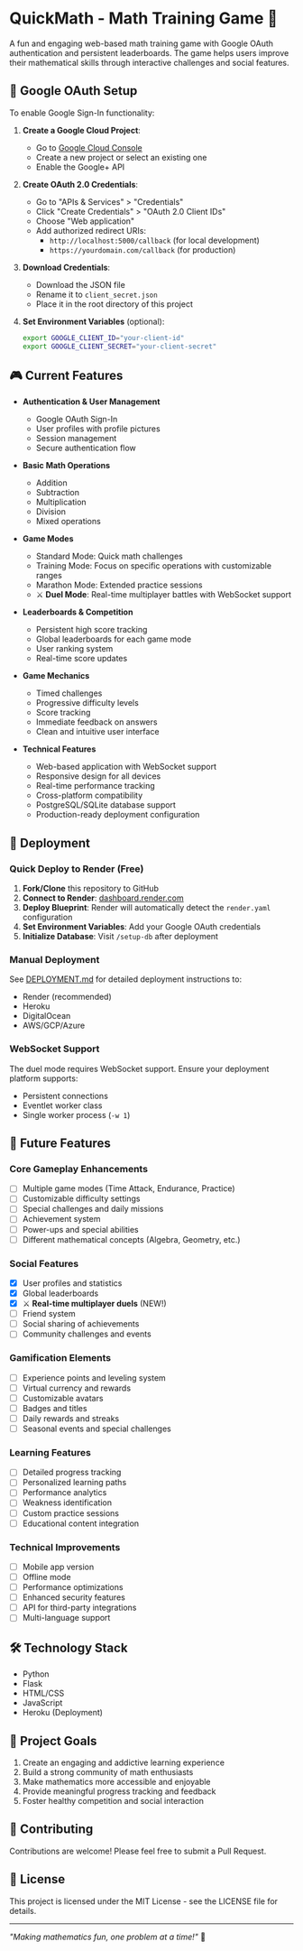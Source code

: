 # QuickMath - Math Training Game 🧮

A fun and engaging web-based math training game with Google OAuth authentication and persistent leaderboards. The game helps users improve their mathematical skills through interactive challenges and social features.

## 🔐 Google OAuth Setup

To enable Google Sign-In functionality:

1. **Create a Google Cloud Project**:
   - Go to [Google Cloud Console](https://console.cloud.google.com/)
   - Create a new project or select an existing one
   - Enable the Google+ API

2. **Create OAuth 2.0 Credentials**:
   - Go to "APIs & Services" > "Credentials"
   - Click "Create Credentials" > "OAuth 2.0 Client IDs"
   - Choose "Web application"
   - Add authorized redirect URIs:
     - `http://localhost:5000/callback` (for local development)
     - `https://yourdomain.com/callback` (for production)

3. **Download Credentials**:
   - Download the JSON file
   - Rename it to `client_secret.json`
   - Place it in the root directory of this project

4. **Set Environment Variables** (optional):
   ```bash
   export GOOGLE_CLIENT_ID="your-client-id"
   export GOOGLE_CLIENT_SECRET="your-client-secret"
   ```

## 🎮 Current Features

- **Authentication & User Management**
  - Google OAuth Sign-In
  - User profiles with profile pictures
  - Session management
  - Secure authentication flow

- **Basic Math Operations**
  - Addition
  - Subtraction
  - Multiplication
  - Division
  - Mixed operations

- **Game Modes**
  - Standard Mode: Quick math challenges
  - Training Mode: Focus on specific operations with customizable ranges
  - Marathon Mode: Extended practice sessions
  - ⚔️ **Duel Mode**: Real-time multiplayer battles with WebSocket support

- **Leaderboards & Competition**
  - Persistent high score tracking
  - Global leaderboards for each game mode
  - User ranking system
  - Real-time score updates

- **Game Mechanics**
  - Timed challenges
  - Progressive difficulty levels
  - Score tracking
  - Immediate feedback on answers
  - Clean and intuitive user interface

- **Technical Features**
  - Web-based application with WebSocket support
  - Responsive design for all devices
  - Real-time performance tracking
  - Cross-platform compatibility
  - PostgreSQL/SQLite database support
  - Production-ready deployment configuration

## 🚀 Deployment

### Quick Deploy to Render (Free)
1. **Fork/Clone** this repository to GitHub
2. **Connect to Render**: [dashboard.render.com](https://dashboard.render.com)
3. **Deploy Blueprint**: Render will automatically detect the `render.yaml` configuration
4. **Set Environment Variables**: Add your Google OAuth credentials
5. **Initialize Database**: Visit `/setup-db` after deployment

### Manual Deployment
See [DEPLOYMENT.md](DEPLOYMENT.md) for detailed deployment instructions to:
- Render (recommended)
- Heroku
- DigitalOcean
- AWS/GCP/Azure

### WebSocket Support
The duel mode requires WebSocket support. Ensure your deployment platform supports:
- Persistent connections
- Eventlet worker class
- Single worker process (`-w 1`)

## 🚀 Future Features

### Core Gameplay Enhancements
- [ ] Multiple game modes (Time Attack, Endurance, Practice)
- [ ] Customizable difficulty settings
- [ ] Special challenges and daily missions
- [ ] Achievement system
- [ ] Power-ups and special abilities
- [ ] Different mathematical concepts (Algebra, Geometry, etc.)

### Social Features
- [x] User profiles and statistics
- [x] Global leaderboards
- [x] ⚔️ **Real-time multiplayer duels** (NEW!)
- [ ] Friend system
- [ ] Social sharing of achievements
- [ ] Community challenges and events

### Gamification Elements
- [ ] Experience points and leveling system
- [ ] Virtual currency and rewards
- [ ] Customizable avatars
- [ ] Badges and titles
- [ ] Daily rewards and streaks
- [ ] Seasonal events and special challenges

### Learning Features
- [ ] Detailed progress tracking
- [ ] Personalized learning paths
- [ ] Performance analytics
- [ ] Weakness identification
- [ ] Custom practice sessions
- [ ] Educational content integration

### Technical Improvements
- [ ] Mobile app version
- [ ] Offline mode
- [ ] Performance optimizations
- [ ] Enhanced security features
- [ ] API for third-party integrations
- [ ] Multi-language support

## 🛠️ Technology Stack

- Python
- Flask
- HTML/CSS
- JavaScript
- Heroku (Deployment)

## 🎯 Project Goals

1. Create an engaging and addictive learning experience
2. Build a strong community of math enthusiasts
3. Make mathematics more accessible and enjoyable
4. Provide meaningful progress tracking and feedback
5. Foster healthy competition and social interaction

## 🤝 Contributing

Contributions are welcome! Please feel free to submit a Pull Request.

## 📝 License

This project is licensed under the MIT License - see the LICENSE file for details.

---

*"Making mathematics fun, one problem at a time!"* 🎯 